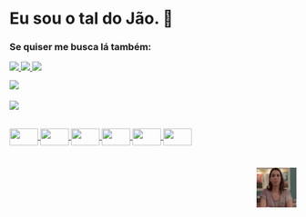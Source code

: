 # Eu sou o tal do Jão. :wave:


### Se quiser me busca lá também:
<a href="https://wa.me/5521978995824"> <img src="https://img.shields.io/badge/WhatsApp-25D366?style=for-the-badge&logo=whatsapp&logoColor=white">
</a>
<a href="https://discord.com/users/477262913984528385"> <img src="https://img.shields.io/badge/Discord-7289DA?style=for-the-badge&logo=discord&logoColor=white">
<a href="https://www.linkedin.com/in/jo%C3%A3o-cortat-21b665231/"> <img src="https://img.shields.io/badge/LinkedIn-0077B5?style=for-the-badge&logo=linkedin&logoColor=white">
</a>


<a href="https://github.com/kylthyq">
<img height="180em" src="https://github-readme-stats.vercel.app/api?username=aclr11&show_icons=true&theme=dracula&include_all_commits=true&count_private=true"/>
    <br>
    <br>
<img height="180em" src="https://github-readme-stats.vercel.app/api/top-langs/?username=aclr11&layout=compact&langs_count=7&theme=dracula"/>

##

<a href="https://github.com/kylthyq">
    <img height="30px" width="50px" align="center" src="https://cdn.jsdelivr.net/gh/devicons/devicon/icons/css3/css3-original.svg" />
    <img height="30px" width="50px" align="center" src="https://cdn.jsdelivr.net/gh/devicons/devicon/icons/html5/html5-original.svg" />
    <img height="30px" width="50px" align="center" src="https://cdn.jsdelivr.net/gh/devicons/devicon/icons/javascript/javascript-original.svg" />
    <img height="30px" width="50px" align="center" src="https://cdn.jsdelivr.net/gh/devicons/devicon/icons/python/python-original.svg" />
    <img height="30px" width="50px" align="center" src="https://cdn.jsdelivr.net/gh/devicons/devicon/icons/canva/canva-original.svg" />
    <img height="30px" width="50px" align="center" src="https://cdn.jsdelivr.net/gh/devicons/devicon/icons/photoshop/photoshop-plain.svg" />
   </a>
    
#
<img align="right" height="70px" width="70px" src="3eCu.gif">

